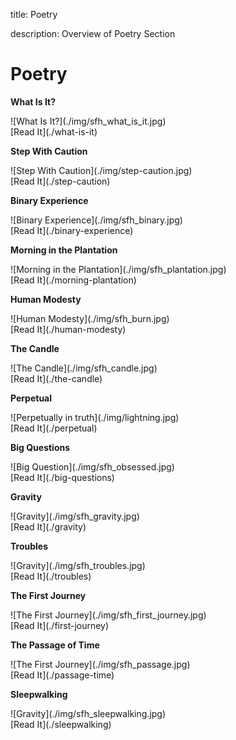 title: Poetry

description: Overview of Poetry Section

# Poetry

<div markdown="1" class="card poetry sidebar center gemoji center-content">

**What Is It?**

<div markdown="2" class="book-image">
![What Is It?](./img/sfh_what_is_it.jpg)
</div>

<div markdown="3" class="book-link">
[Read It](./what-is-it)
</div>

</div>

<div markdown="1" class="card poetry sidebar center gemoji center-content">

**Step With Caution**

<div markdown="2" class="book-image">
![Step With Caution](./img/step-caution.jpg)
</div>

<div markdown="3" class="book-link">
[Read It](./step-caution)
</div>

</div>

<div markdown="1" class="card poetry sidebar center gemoji center-content">

**Binary Experience**

<div markdown="2" class="book-image">
![Binary Experience](./img/sfh_binary.jpg)
</div>

<div markdown="3" class="book-link">
[Read It](./binary-experience)
</div>

</div>

<div markdown="1" class="card book sidebar center gemoji center-content">

**Morning in the Plantation**

<div markdown="2" class="book-image">
![Morning in the Plantation](./img/sfh_plantation.jpg)
</div>

<div markdown="3" class="book-link">
[Read It](./morning-plantation)
</div>

</div>

<div markdown="1" class="card book sidebar center gemoji center-content">

**Human Modesty**

<div markdown="2" class="book-image">
![Human Modesty](./img/sfh_burn.jpg)
</div>

<div markdown="3" class="book-link">
[Read It](./human-modesty)
</div>

</div>

<div markdown="1" class="card book sidebar center gemoji center-content">

**The Candle**

<div markdown="2" class="book-image">
![The Candle](./img/sfh_candle.jpg)
</div>

<div markdown="3" class="book-link">
[Read It](./the-candle)
</div>

</div>

<div markdown="1" class="card poetry sidebar center gemoji center-content">

**Perpetual**

<div markdown="2" class="book-image">
![Perpetually in truth](./img/lightning.jpg)
</div>

<div markdown="3" class="book-link">
[Read It](./perpetual)
</div>

</div>

<div markdown="1" class="card poetry sidebar center gemoji center-content">

**Big Questions**

<div markdown="2" class="book-image">
![Big Question](./img/sfh_obsessed.jpg)
</div>

<div markdown="3" class="book-link">
[Read It](./big-questions)
</div>

</div>

<div markdown="1" class="card poetry sidebar center gemoji center-content">

**Gravity**

<div markdown="2" class="book-image">
![Gravity](./img/sfh_gravity.jpg)
</div>

<div markdown="3" class="book-link">
[Read It](./gravity)
</div>

</div>

<div markdown="1" class="card book sidebar center gemoji center-content">

**Troubles**

<div markdown="2" class="book-image">
![Gravity](./img/sfh_troubles.jpg)
</div>

<div markdown="3" class="book-link">
[Read It](./troubles)
</div>

</div>

<div markdown="1" class="card book sidebar center gemoji center-content">

**The First Journey**

<div markdown="2" class="book-image">
![The First Journey](./img/sfh_first_journey.jpg)
</div>

<div markdown="3" class="book-link">
[Read It](./first-journey)
</div>

</div>

<div markdown="1" class="card book sidebar center gemoji center-content">

**The Passage of Time**

<div markdown="2" class="book-image">
![The First Journey](./img/sfh_passage.jpg)
</div>

<div markdown="3" class="book-link">
[Read It](./passage-time)
</div>

</div>

<div markdown="1" class="card poetry sidebar center gemoji center-content">

**Sleepwalking**

<div markdown="2" class="book-image">
![Gravity](./img/sfh_sleepwalking.jpg)
</div>

<div markdown="3" class="book-link">
[Read It](./sleepwalking)
</div>

</div>